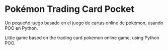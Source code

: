 <h1>Pokémon Trading Card Pocket</h1>

<p>Un pequeño juego basado en el juego de cartas online de pokémon, usando POO en Python.</p>
<p>Little game based on the trading card pokémon online game, using Python POO.</p>
